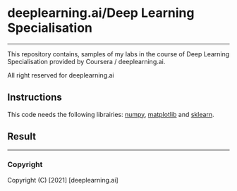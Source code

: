 # deeplearning.ai/Deep Learning Specialisation   
---

This repository contains, samples of my labs in  the course of Deep Learning Specialisation provided by Coursera / deeplearning.ai.


All right reserved for deeplearning.ai


## Instructions

This code needs the following librairies: [numpy](https://numpy.org/install/), [matplotlib](https://matplotlib.org/stable/users/installing.html) and [sklearn](https://scikit-learn.org/stable/install.html).





## Result


---
### Copyright

Copyright (C) [2021] [deeplearning.ai]

